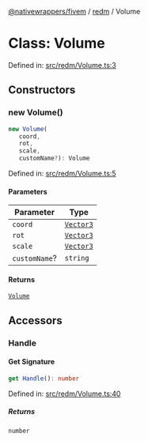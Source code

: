 [@nativewrappers/fivem](../../README.md) / [redm](../README.md) / Volume

# Class: Volume

Defined in: [src/redm/Volume.ts:3](https://github.com/nativewrappers/nativewrappers/blob/b77be96b90a0116f980e0511bdd4877df779df2d/src/redm/Volume.ts#L3)

## Constructors

### new Volume()

```ts
new Volume(
   coord, 
   rot, 
   scale, 
   customName?): Volume
```

Defined in: [src/redm/Volume.ts:5](https://github.com/nativewrappers/nativewrappers/blob/b77be96b90a0116f980e0511bdd4877df779df2d/src/redm/Volume.ts#L5)

#### Parameters

| Parameter | Type |
| ------ | ------ |
| `coord` | [`Vector3`](../../fivem/classes/Vector3.md) |
| `rot` | [`Vector3`](../../fivem/classes/Vector3.md) |
| `scale` | [`Vector3`](../../fivem/classes/Vector3.md) |
| `customName`? | `string` |

#### Returns

[`Volume`](Volume.md)

## Accessors

### Handle

#### Get Signature

```ts
get Handle(): number
```

Defined in: [src/redm/Volume.ts:40](https://github.com/nativewrappers/nativewrappers/blob/b77be96b90a0116f980e0511bdd4877df779df2d/src/redm/Volume.ts#L40)

##### Returns

`number`
